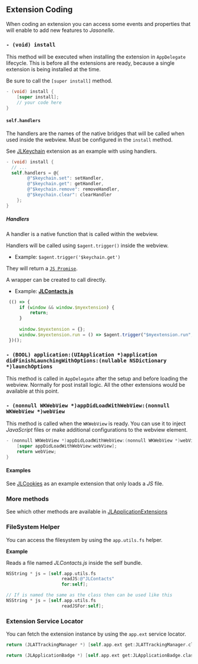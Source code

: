 ## Extension Coding

When coding an extension you can access some events and properties
that will enable to add new features to _Jasonelle_.

### `- (void) install`

This method will be executed when installing the extension in `AppDelegate` lifecycle. This is before all the extensions are ready, 
because a single extension is being installed at the time.

Be sure to call the `[super install]` method.

```objective-c
- (void) install {
    [super install];
    // your code here
}
```

#### `self.handlers`

The handlers are the names of the native bridges that will be called when used inside the webview. Must be configured in the `install` method.

See [JLKeychain](https://github.com/jasonelle/jasonelle/tree/main/sources/xcode/Extensions/JLKeychain) extension as an example with using handlers.


```objective-c
- (void) install {
  // ...
  self.handlers = @{
        @"$keychain.set": setHandler,
        @"$keychain.get": getHandler,
        @"$keychain.remove": removeHandler,
        @"$keychain.clear": clearHandler
    };
}
```

##### Handlers

A handler is a native function that is called within the webview.

Handlers will be called using `$agent.trigger()` inside the webview.

- Example: `$agent.trigger('$keychain.get')`

They will return a [`JS Promise`](https://developer.mozilla.org/en-US/docs/Web/JavaScript/Reference/Global_Objects/Promise).

A wrapper can be created to call directly.

- Example: [**JLContacts.js**](https://github.com/jasonelle/jasonelle/blob/main/sources/xcode/Extensions/JLContacts/JLContacts/JLContacts.js)

```js
 (() => {
     if (window && window.$myextension) {
         return;
     }
     
     window.$myextension = {};
     window.$myextension.run = () => $agent.trigger("$myextension.run", {});
 })();
```


### `- (BOOL) application:(UIApplication *)application didFinishLaunchingWithOptions:(nullable NSDictionary *)launchOptions`

This method is called in `AppDelegate` after the setup and before loading the webview. Normally for post install logic. All the other extensions would be available at this point.

### `- (nonnull WKWebView *)appDidLoadWithWebView:(nonnull WKWebView *)webView`

This method is called when the `WKWebView` is ready. You can use it to 
inject _JavaScript_ files or make additional configurations to the webview element.

```objective-c
- (nonnull WKWebView *)appDidLoadWithWebView:(nonnull WKWebView *)webView {
    [super appDidLoadWithWebView:webView];
    return webView;
}
```

#### Examples

See [JLCookies](https://github.com/jasonelle/jasonelle/tree/main/sources/xcode/Extensions/JLCookies) as an example extension that only loads a _JS_ file.

### More methods

See which other methods are available in [JLApplicationExtensions](https://github.com/jasonelle/jasonelle/blob/main/sources/xcode/Jasonelle/JLKernel/JLKernel/Application/Extensions/JLApplicationExtensions.h)

### FileSystem Helper

You can access the filesystem by using the `app.utils.fs` helper.

**Example**

Reads a file named _JLContacts.js_ inside the self bundle.

```objective-c
NSString * js = [self.app.utils.fs
                     readJS:@"JLContacts"
                     for:self];

// If is named the same as the class then can be used like this
NSString * js = [self.app.utils.fs
                     readJSFor:self];
```



### Extension Service Locator

You can fetch the extension instance by using the `app.ext` service locator.

```objective-c
return (JLATTrackingManager *) [self.app.ext get:JLATTrackingManager.class];

return (JLApplicationBadge *) [self.app.ext get:JLApplicationBadge.class];
```
